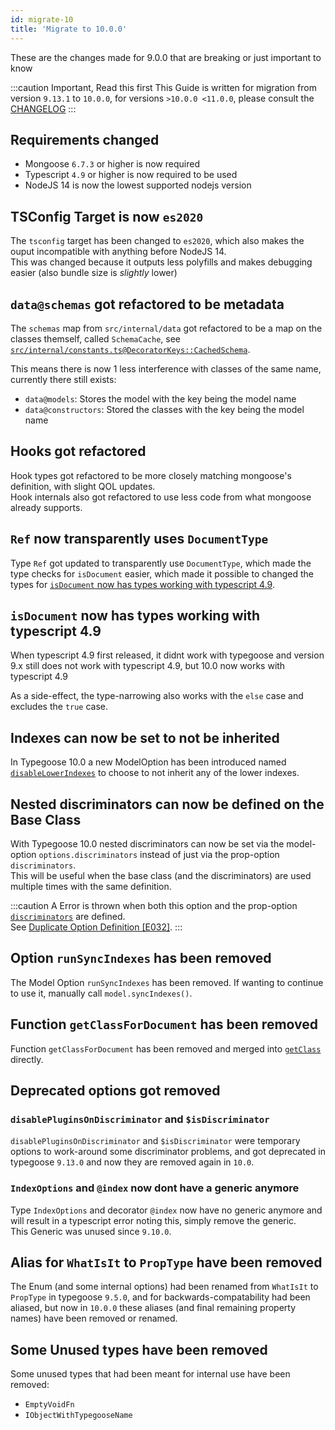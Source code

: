 ```yaml
---
id: migrate-10
title: 'Migrate to 10.0.0'
---
```


These are the changes made for 9.0.0 that are breaking or just important to know

:::caution Important, Read this first
This Guide is written for migration from version `9.13.1` to `10.0.0`, for versions `>10.0.0 <11.0.0`, please consult the [CHANGELOG](https://github.com/typegoose/typegoose/blob/master/CHANGELOG.md)
:::

## Requirements changed

- Mongoose `6.7.3` or higher is now required
- Typescript `4.9` or higher is now required to be used
- NodeJS 14 is now the lowest supported nodejs version

## TSConfig Target is now `es2020`

The `tsconfig` target has been changed to `es2020`, which also makes the ouput incompatible with anything before NodeJS 14.  
This was changed because it outputs less polyfills and makes debugging easier (also bundle size is *slightly* lower)

## `data@schemas` got refactored to be metadata

The `schemas` map from `src/internal/data` got refactored to be a map on the classes themself, called `SchemaCache`, see [`src/internal/constants.ts@DecoratorKeys::CachedSchema`](https://github.com/typegoose/typegoose/blob/74bfa7f357f135987389b33b2678f89117b80e9a/src/internal/constants.ts#L56).

This means there is now 1 less interference with classes of the same name, currently there still exists:
- `data@models`: Stores the model with the key being the model name
- `data@constructors`: Stored the classes with the key being the model name

## Hooks got refactored

Hook types got refactored to be more closely matching mongoose's definition, with slight QOL updates.  
Hook internals also got refactored to use less code from what mongoose already supports.

## `Ref` now transparently uses `DocumentType`

Type `Ref` got updated to transparently use `DocumentType`, which made the type checks for `isDocument` easier, which made it possible to changed the types for [`isDocument` now has types working with typescript 4.9](#isdocument-now-has-types-working-with-typescript-49).

## `isDocument` now has types working with typescript 4.9

When typescript 4.9 first released, it didnt work with typegoose and version 9.x still does not work with typescript 4.9, but 10.0 now works with typescript 4.9

As a side-effect, the type-narrowing also works with the `else` case and excludes the `true` case.

## Indexes can now be set to not be inherited

In Typegoose 10.0 a new ModelOption has been introduced named [`disableLowerIndexes`](../../api/decorators/modelOptions.md#disablelowerindexes) to choose to not inherit any of the lower indexes.

## Nested discriminators can now be defined on the Base Class

With Typegoose 10.0 nested discriminators can now be set via the model-option `options.discriminators` instead of just via the prop-option `discriminators`.  
This will be useful when the base class (and the discriminators) are used multiple times with the same definition.

:::caution
A Error is thrown when both this option and the prop-option [`discriminators`](../../api/decorators/prop.md#discriminators) are defined.  
See [Duplicate Option Definition [E032]](../error-warning-details.md#duplicate-option-definition-e032).
:::

## Option `runSyncIndexes` has been removed

The Model Option `runSyncIndexes` has been removed. If wanting to continue to use it, manually call `model.syncIndexes()`.

## Function `getClassForDocument` has been removed

Function `getClassForDocument` has been removed and merged into [`getClass`](../../api/functions/getClass.md) directly.

## Deprecated options got removed

### `disablePluginsOnDiscriminator` and `$isDiscriminator`

`disablePluginsOnDiscriminator` and `$isDiscriminator` were temporary options to work-around some discriminator problems, and got deprecated in typegoose `9.13.0` and now they are removed again in `10.0`.

### `IndexOptions` and `@index` now dont have a generic anymore

Type `IndexOptions` and decorator `@index` now have no generic anymore and will result in a typescript error noting this, simply remove the generic.  
This Generic was unused since `9.10.0`.

## Alias for `WhatIsIt` to `PropType` have been removed

The Enum (and some internal options) had been renamed from `WhatIsIt` to `PropType` in typegoose `9.5.0`, and for backwards-compatability had been aliased, but now in `10.0.0` these aliases (and final remaining property names) have been removed or renamed.

## Some Unused types have been removed

Some unused types that had been meant for internal use have been removed:

- `EmptyVoidFn`
- `IObjectWithTypegooseName`
